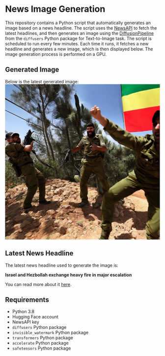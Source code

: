 # News Image Generation
This repository contains a Python script that automatically generates an image based on a news headline. The script uses the [NewsAPI](https://newsapi.org/) to fetch the latest headlines, and then generates an image using the [DiffusionPipeline](https://github.com/huggingface/diffusers) from the `diffusers` Python package for Text-to-Image task.
The script is scheduled to run every few minutes. Each time it runs, it fetches a new headline and generates a new image, which is then displayed below. The image generation process is performed on a GPU.

## Generated Image
Below is the latest generated image:
![Generated Image](image.png)

## Latest News Headline
The latest news headline used to generate the image is:

**Israel and Hezbollah exchange heavy fire in major escalation**

You can read more about it [here](https://news.google.com/rss/articles/CBMiWkFVX3lxTE1ZdkhFZ0U0NWxieHdraS1BQUw1Z0l4N2VORmNQWE1TS2pLTjl1eGQ5bXh5NnlvdVVqb1dWeU9vN0FvLUJWdjdnR3pJdUJZSVRMNTQ4UXNMeXpQQdIBX0FVX3lxTE9CNFEwU3pjMTdTRUl3NVpWMktoRjlCTTlRdDVEN3hMcTVJY1Q4VDEtSDI1OU5YcVI5TkphcFJBZmptOC1YdjIybWMxM1hQbGpHQ0Mwenh4XzRYR1ZkM0kw?oc=5).

## Requirements
- Python 3.8
- Hugging Face account
- NewsAPI key
- `diffusers` Python package
- `invisible_watermark` Python package
- `transformers` Python package
- `accelerate` Python package
- `safetensors` Python package
